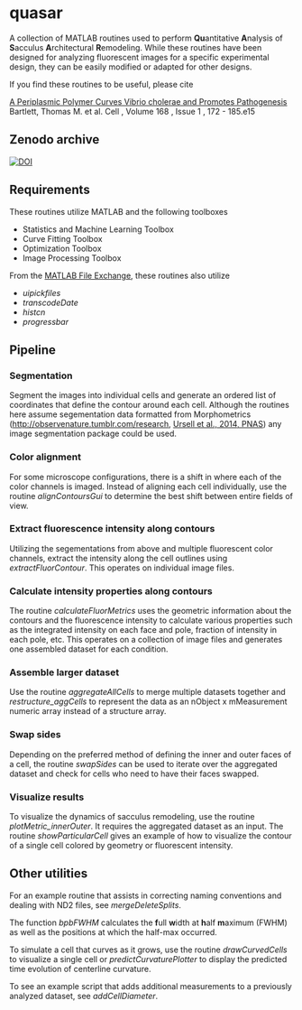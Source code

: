 quasar
=====

A collection of MATLAB routines used to perform **Qu**antitative **A**nalysis of **S**acculus **A**rchitectural **R**emodeling. While these routines have been designed for analyzing fluorescent images for a specific experimental design, they can be easily modified or adapted for other designs. 

If you find these routines to be useful, please cite

[A Periplasmic Polymer Curves Vibrio cholerae and Promotes Pathogenesis](http://www.cell.com/cell/abstract/S0092-8674(16)31735-4)
Bartlett, Thomas M. et al. Cell , Volume 168 , Issue 1 , 172 - 185.e15

## Zenodo archive
[![DOI](https://zenodo.org/badge/75194860.svg)](https://zenodo.org/badge/latestdoi/75194860)


## Requirements
These routines utilize MATLAB and the following toolboxes 

+ Statistics and Machine Learning Toolbox
+ Curve Fitting Toolbox
+ Optimization Toolbox
+ Image Processing Toolbox
 
From the [MATLAB File Exchange](https://www.mathworks.com/matlabcentral/fileexchange/), these routines also utilize

+ *uipickfiles*
+ *transcodeDate*
+ *histcn*
+ *progressbar*

## Pipeline
### Segmentation
Segment the images into individual cells and generate an ordered list of coordinates that define the contour around each cell. Although the routines here assume segementation data formatted from Morphometrics (<http://observenature.tumblr.com/research>, [Ursell et al., 2014, PNAS](https://dx.doi.org/10.1073%pnas.1317174111)) any image segmentation package could be used.

### Color alignment
For some microscope configurations, there is a shift in where each of the color channels is imaged. Instead of aligning each cell individually, use the routine *alignContoursGui* to determine the best shift between entire fields of view.

### Extract fluorescence intensity along contours

Utilizing the segementations from above and multiple fluorescent color channels, extract the intensity along the cell outlines using *extractFluorContour*. This operates on individual image files.

### Calculate intensity properties along contours
The routine *calculateFluorMetrics* uses the geometric information about the contours and the fluorescence intensity to calculate various properties such as the integrated intensity on each face and pole, fraction of intensity in each pole, etc. This operates on a collection of image files and generates one assembled dataset for each condition.

### Assemble larger dataset

Use the routine *aggregateAllCells* to merge multiple datasets together and *restructure_aggCells* to represent the data as an nObject x mMeasurement numeric array instead of a structure array.

### Swap sides

Depending on the preferred method of defining the inner and outer faces of a cell, the routine *swapSides* can be used to iterate over the aggregated dataset and check for cells who need to have their faces swapped.

### Visualize results
To visualize the dynamics of sacculus remodeling, use the routine *plotMetric_innerOuter*. It requires the aggregated dataset as an input. The routine *showParticularCell* gives an example of how to visualize the contour of a single cell colored by geometry or fluorescent intensity.


## Other utilities

For an example routine that assists in correcting naming conventions and dealing with ND2 files, see *mergeDeleteSplits*.

The function *bpbFWHM* calculates the **f**ull **w**idth at **h**alf **m**aximum (FWHM) as well as the positions at which the half-max occurred.

To simulate a cell that curves as it grows, use the routine *drawCurvedCells* to visualize a single cell or *predictCurvaturePlotter* to display the predicted time evolution of centerline curvature.

To see an example script that adds additional measurements to a previously analyzed dataset, see *addCellDiameter*.
